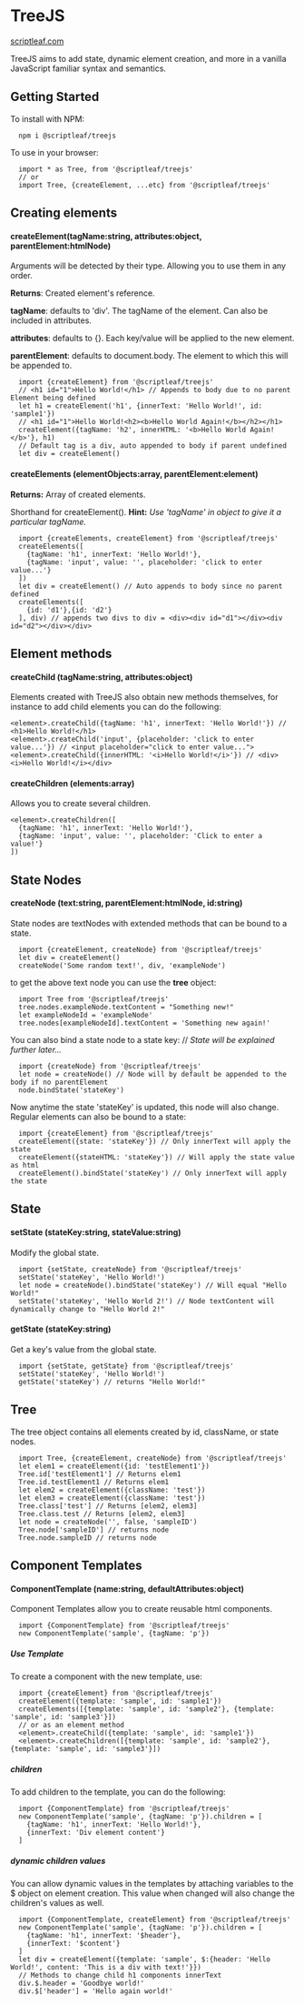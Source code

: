 # TreeJS
[scriptleaf.com](https://scriptleaf.com/)

TreeJS aims to add state, dynamic element creation, and more in a vanilla JavaScript familiar syntax and semantics.

## Getting Started
To install with NPM:
```CLI
  npm i @scriptleaf/treejs
```

To use in your browser:
```JS
  import * as Tree, from '@scriptleaf/treejs'
  // or
  import Tree, {createElement, ...etc} from '@scriptleaf/treejs'
```

## Creating elements
#### createElement(tagName:string, attributes:object, parentElement:htmlNode)
Arguments will be detected by their type. Allowing you to use them in any order.

**Returns**: Created element's reference.

**tagName**: defaults to 'div'. The tagName of the element. Can also be included in attributes.

**attributes**: defaults to {}. Each key/value will be applied to the new element.

**parentElement**: defaults to document.body. The element to which this will be appended to.
```JS
  import {createElement} from '@scriptleaf/treejs'
  // <h1 id="1">Hello World!</h1> // Appends to body due to no parent Element being defined
  let h1 = createElement('h1', {innerText: 'Hello World!', id: 'sample1'})
  // <h1 id="1">Hello World!<h2><b>Hello World Again!</b></h2></h1>
  createElement({tagName: 'h2', innerHTML: '<b>Hello World Again!</b>'}, h1)
  // Default tag is a div, auto appended to body if parent undefined
  let div = createElement()
```
#### createElements (elementObjects:array, parentElement:element)
**Returns:** Array of created elements.

Shorthand for createElement(). **Hint:** *Use 'tagName' in object to give it a particular tagName.*
```JS
  import {createElements, createElement} from '@scriptleaf/treejs'
  createElements([
    {tagName: 'h1', innerText: 'Hello World!'},
    {tagName: 'input', value: '', placeholder: 'click to enter value...'}
  ])
  let div = createElement() // Auto appends to body since no parent defined
  createElements([
    {id: 'd1'},{id: 'd2'}
  ], div) // appends two divs to div = <div><div id="d1"></div><div id="d2"></div></div>
```
## Element methods
#### createChild (tagName:string, attributes:object)
Elements created with TreeJS also obtain new methods themselves, for instance to add child elements you can do
the following:
```JS
<element>.createChild({tagName: 'h1', innerText: 'Hello World!'}) // <h1>Hello World!</h1>
<element>.createChild('input', {placeholder: 'click to enter value...'}) // <input placeholder="click to enter value...">
<element>.createChild({innerHTML: '<i>Hello World!</i>'}) // <div><i>Hello World!</i></div>
```
#### createChildren (elements:array)
Allows you to create several children.
```JS
<element>.createChildren([
  {tagName: 'h1', innerText: 'Hello World!'},
  {tagName: 'input', value: '', placeholder: 'Click to enter a value!'}
])
```

## State Nodes
#### createNode (text:string, parentElement:htmlNode, id:string)
State nodes are textNodes with extended methods that can be bound to a state.
```JS
  import {createElement, createNode} from '@scriptleaf/treejs'
  let div = createElement()
  createNode('Some random text!', div, 'exampleNode')
```
to get the above text node you can use the **tree** object:
```JS
  import Tree from '@scriptleaf/treejs'
  tree.nodes.exampleNode.textContent = "Something new!"
  let exampleNodeId = 'exampleNode'
  tree.nodes[exampleNodeId].textContent = 'Something new again!'
```
You can also bind a state node to a state key: // *State will be explained further later...*
```JS
  import {createNode} from '@scriptleaf/treejs'
  let node = createNode() // Node will by default be appended to the body if no parentElement
  node.bindState('stateKey')
```
Now anytime the state 'stateKey' is updated, this node will also change. Regular elements can also be bound to a state:
```JS
  import {createElement} from '@scriptleaf/treejs'
  createElement({state: 'stateKey'}) // Only innerText will apply the state
  createElement({stateHTML: 'stateKey'}) // Will apply the state value as html
  createElement().bindState('stateKey') // Only innerText will apply the state
```

## State
#### setState (stateKey:string, stateValue:string)
Modify the global state.
```JS
  import {setState, createNode} from '@scriptleaf/treejs'
  setState('stateKey', 'Hello World!')
  let node = createNode().bindState('stateKey') // Will equal "Hello World!"
  setState('stateKey', 'Hello World 2!') // Node textContent will dynamically change to "Hello World 2!"
```
#### getState (stateKey:string)
Get a key's value from the global state.
```JS
  import {setState, getState} from '@scriptleaf/treejs'
  setState('stateKey', 'Hello World!')
  getState('stateKey') // returns "Hello World!"
```

## Tree
The tree object contains all elements created by id, className, or state nodes.
```JS
  import Tree, {createElement, createNode} from '@scriptleaf/treejs'
  let elem1 = createElement({id: 'testElement1'})
  Tree.id['testElement1'] // Returns elem1
  Tree.id.testElement1 // Returns elem1
  let elem2 = createElement({className: 'test'})
  let elem3 = createElement({className: 'test'})
  Tree.class['test'] // Returns [elem2, elem3]
  Tree.class.test // Returns [elem2, elem3]
  let node = createNode('', false, 'sampleID')
  Tree.node['sampleID'] // returns node
  Tree.node.sampleID // returns node
```

## Component Templates
#### ComponentTemplate (name:string, defaultAttributes:object)
Component Templates allow you to create reusable html components.
```JS
  import {ComponentTemplate} from '@scriptleaf/treejs'
  new ComponentTemplate('sample', {tagName: 'p'})
```
##### Use Template
To create a component with the new template, use:
```JS
  import {createElement} from '@scriptleaf/treejs'
  createElement({template: 'sample', id: 'sample1'})
  createElements([{template: 'sample', id: 'sample2'}, {template: 'sample', id: 'sample3'}])
  // or as an element method
  <element>.createChild({template: 'sample', id: 'sample1'})
  <element>.createChildren([{template: 'sample', id: 'sample2'}, {template: 'sample', id: 'sample3'}])
```
##### children
To add children to the template, you can do the following:
```JS
  import {ComponentTemplate} from '@scriptleaf/treejs'
  new ComponentTemplate('sample', {tagName: 'p'}).children = [
    {tagName: 'h1', innerText: 'Hello World!'},
    {innerText: 'Div element content'}
  ]
```

##### dynamic children values
You can allow dynamic values in the templates by attaching variables to the $ object on element creation. This value when changed will also change the children's values as well.
```JS
  import {ComponentTemplate, createElement} from '@scriptleaf/treejs'
  new ComponentTemplate('sample', {tagName: 'p'}).children = [
    {tagName: 'h1', innerText: '$header'},
    {innerText: '$content'}
  ]
  let div = createElement({template: 'sample', $:{header: 'Hello World!', content: 'This is a div with text!'}})
  // Methods to change child h1 components innerText
  div.$.header = 'Goodbye world!'
  div.$['header'] = 'Hello again world!'
```

